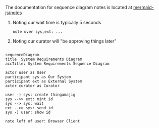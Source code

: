 The documentation for sequence diagram notes is located at [mermaid-js/notes](https://mermaid.js.org/syntax/sequenceDiagram.html#notes)

1. Noting our wait time is typically 5 seconds
   ```
   note over sys,ext: ...
   ```
1. Noting our curator will "be approving things later"



```mermaid

sequenceDiagram
title  System Requirements Diagram
accTitle: System Requirements Sequence Diagram

actor user as User
participant sys as Our System
participant ext as External System
actor curator as Curator

user -) sys: create thingamajig
sys -->> ext: mint id
sys --> sys: wait
ext -->> sys: send id
sys -) user: show id

note left of user: Browser Client
```
